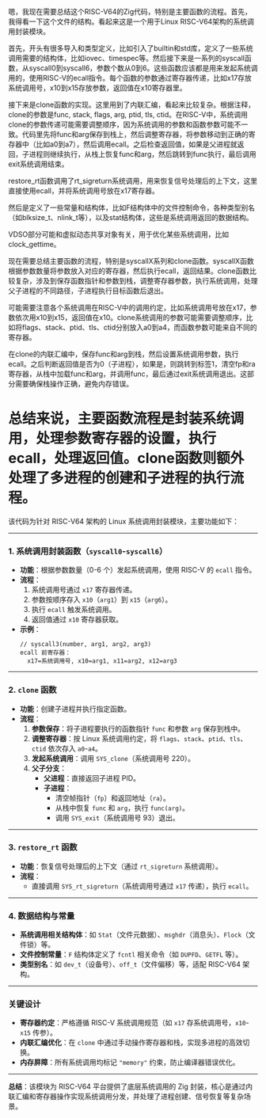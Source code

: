 嗯，我现在需要总结这个RISC-V64的Zig代码，特别是主要函数的流程。首先，我得看一下这个文件的结构。看起来这是一个用于Linux RISC-V64架构的系统调用封装模块。

首先，开头有很多导入和类型定义，比如引入了builtin和std库，定义了一些系统调用需要的结构体，比如iovec、timespec等。然后接下来是一系列的syscall函数，从syscall0到syscall6，参数个数从0到6。这些函数应该都是用来发起系统调用的，使用RISC-V的ecall指令。每个函数的参数通过寄存器传递，比如x17存放系统调用号，x10到x15存放参数，返回值在x10寄存器里。

接下来是clone函数的实现。这里用到了内联汇编，看起来比较复杂。根据注释，clone的参数是func, stack, flags, arg, ptid, tls, ctid。在RISC-V中，系统调用clone的参数传递可能需要调整顺序，因为系统调用的参数和函数参数可能不一致。代码里先将func和arg保存到栈上，然后调整寄存器，将参数移动到正确的寄存器中（比如a0到a7），然后调用ecall。之后检查返回值，如果是父进程就返回，子进程则继续执行，从栈上恢复func和arg，然后跳转到func执行，最后调用exit系统调用结束。

restore_rt函数调用了rt_sigreturn系统调用，用来恢复信号处理后的上下文，这里直接使用ecall，并将系统调用号放在x17寄存器。

然后是定义了一些常量和结构体，比如F结构体中的文件控制命令，各种类型别名（如blksize_t、nlink_t等），以及stat结构体，这些是系统调用返回的数据结构。

VDSO部分可能和虚拟动态共享对象有关，用于优化某些系统调用，比如clock_gettime。

现在需要总结主要函数的流程，特别是syscallX系列和clone函数。syscallX函数根据参数数量将参数放入对应的寄存器，然后执行ecall，返回结果。clone函数比较复杂，涉及到保存函数指针和参数到栈，调整寄存器参数，执行系统调用，处理父子进程的不同路径，子进程执行目标函数后退出。

可能需要注意各个系统调用在RISC-V中的调用约定，比如系统调用号放在x17，参数依次用x10到x15，返回值在x10。clone系统调用的参数可能需要调整顺序，比如将flags、stack、ptid、tls、ctid分别放入a0到a4，而函数参数可能来自不同的寄存器。

在clone的内联汇编中，保存func和arg到栈，然后设置系统调用参数，执行ecall。之后判断返回值是否为0（子进程），如果是，则跳转到标签1，清空fp和ra寄存器，从栈中加载func和arg，并调用func，最后通过exit系统调用退出。这部分需要确保栈操作正确，避免内存错误。

总结来说，主要函数流程是封装系统调用，处理参数寄存器的设置，执行ecall，处理返回值。clone函数则额外处理了多进程的创建和子进程的执行流程。
================================================
该代码为针对 RISC-V64 架构的 Linux 系统调用封装模块，主要功能如下：

---

### **1. 系统调用封装函数（`syscall0`-`syscall6`）**
- **功能**：根据参数数量（0-6 个）发起系统调用，使用 RISC-V 的 `ecall` 指令。
- **流程**：
  1. 系统调用号通过 `x17` 寄存器传递。
  2. 参数按顺序存入 `x10`（`arg1`）到 `x15`（`arg6`）。
  3. 执行 `ecall` 触发系统调用。
  4. 返回值通过 `x10` 寄存器获取。
- **示例**：
  ```zig
  // syscall3(number, arg1, arg2, arg3)
  ecall 前寄存器：
    x17=系统调用号, x10=arg1, x11=arg2, x12=arg3
  ```

---

### **2. `clone` 函数**
- **功能**：创建子进程并执行指定函数。
- **流程**：
  1. **参数保存**：将子进程要执行的函数指针 `func` 和参数 `arg` 保存到栈中。
  2. **调整寄存器**：按 Linux 系统调用约定，将 `flags`、`stack`、`ptid`、`tls`、`ctid` 依次存入 `a0`-`a4`。
  3. **发起系统调用**：调用 `SYS_clone`（系统调用号 220）。
  4. **父子分支**：
     - **父进程**：直接返回子进程 PID。
     - **子进程**：
       - 清空帧指针（`fp`）和返回地址（`ra`）。
       - 从栈中恢复 `func` 和 `arg`，执行 `func(arg)`。
       - 调用 `SYS_exit`（系统调用号 93）退出。

---

### **3. `restore_rt` 函数**
- **功能**：恢复信号处理后的上下文（通过 `rt_sigreturn` 系统调用）。
- **流程**：
  - 直接调用 `SYS_rt_sigreturn`（系统调用号通过 `x17` 传递），执行 `ecall`。

---

### **4. 数据结构与常量**
- **系统调用相关结构体**：如 `Stat`（文件元数据）、`msghdr`（消息头）、`Flock`（文件锁）等。
- **文件控制常量**：`F` 结构体定义了 `fcntl` 相关命令（如 `DUPFD`、`GETFL` 等）。
- **类型别名**：如 `dev_t`（设备号）、`off_t`（文件偏移）等，适配 RISC-V64 架构。

---

### **关键设计**
- **寄存器约定**：严格遵循 RISC-V 系统调用规范（如 `x17` 存系统调用号，`x10`-`x15` 传参）。
- **内联汇编优化**：在 `clone` 中通过手动操作寄存器和栈，实现多进程的高效切换。
- **内存屏障**：所有系统调用均标记 `"memory"` 约束，防止编译器错误优化。

---

**总结**：该模块为 RISC-V64 平台提供了底层系统调用的 Zig 封装，核心是通过内联汇编和寄存器操作实现系统调用分发，并处理了进程创建、信号恢复等复杂场景。